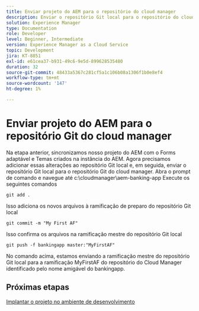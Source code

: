 ```yaml
---
title: Enviar projeto do AEM para o repositório do cloud manager
description: Enviar o repositório Git local para o repositório do cloud manager
solution: Experience Manager
type: Documentation
role: Developer
level: Beginner, Intermediate
version: Experience Manager as a Cloud Service
topic: Development
jira: KT-8851
exl-id: e61cea37-b931-49c6-9e5d-899628535480
duration: 32
source-git-commit: 48433a5367c281cf5a1c106b08a1306f1b0e8ef4
workflow-type: tm+mt
source-wordcount: '147'
ht-degree: 1%

---
```


# Enviar projeto do AEM para o repositório Git do cloud manager

Na etapa anterior, sincronizamos nosso projeto do AEM com o Forms adaptável e Temas criados na instância do AEM.
Agora precisamos adicionar essas alterações ao repositório Git local e, em seguida, enviar o repositório Git local para o repositório Git do cloud manager.
Abra o prompt de comando e navegue até c:\cloudmanager\aem-banking-app
Execute os seguintes comandos

```
git add .
```

Isso adiciona os novos arquivos à ramificação de preparo do repositório Git local

```
git commit -m "My First AF"
```

Isso confirma os arquivos na ramificação mestre do repositório Git local

```
git push -f bankingapp master:"MyFirstAF"
```

No comando acima, estamos enviando a ramificação mestre do repositório Git local para a ramificação MyFirstAF do repositório do Cloud Manager identificado pelo nome amigável do bankingapp.

## Próximas etapas

[Implantar o projeto no ambiente de desenvolvimento](./deploy-to-dev-environment.md)
